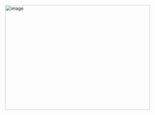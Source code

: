 <img width="464" height="338" alt="image" src="https://github.com/user-attachments/assets/b320bb4d-c69b-4524-b204-f42bb500d8c5" />
